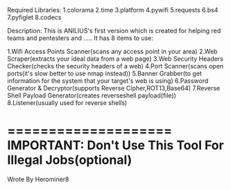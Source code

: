 Required Libraries:
1.colorama
2.time 
3.platform 
4.pywifi
5.requests
6.bs4
7.pyfiglet
8.codecs

Description:
This is ANILIUS's first version which is created for helping red teams and pentesters and .....
It has 8 items to use:

1.Wifi Access Points Scanner(scans any access point in your area)
2.Web Scraper(extracts your ideal data from a web page)
3.Web Security Headers Checker(checks the security headers of a web)
4.Port Scanner(scans open ports(it's slow better to use nmap instead))
5.Banner Grabber(to get information for the system that your target's web is using)
6.Password Generator & Decryptor(supports Reverse Cipher,ROT13,Base64)
7.Reverse Shell Payload Generator(creates reverseshell payload(file))
8.Listener(usually used for reverse shells)

====================
IMPORTANT: Don't Use This Tool For Illegal Jobs(optional)
====================

Wrote By Herominer8


